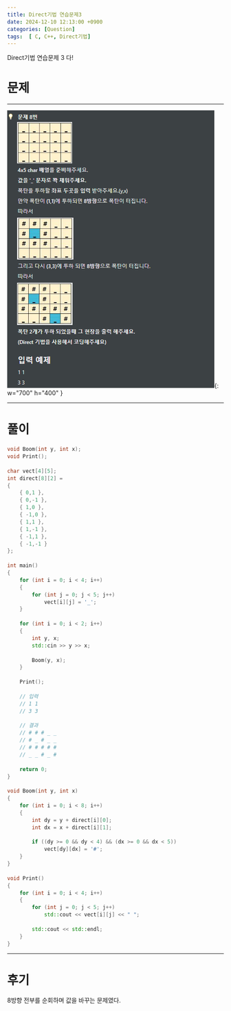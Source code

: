 ```yaml
---
title: Direct기법 연습문제3
date: 2024-12-10 12:13:00 +0900
categories: [Question]  
tags:  [ C, C++, Direct기법]
---
```


Direct기법 연습문제 3 다!

# 문제   
---------------------------------------

![Desktop View](/assets/img/Direct3.png){: w="700" h="400" }

---------------------------------------

# 풀이

```c++
void Boom(int y, int x);
void Print();

char vect[4][5];
int direct[8][2] =
{
    { 0,1 },
    { 0,-1 },
    { 1,0 },
    { -1,0 },
    { 1,1 },
    { 1,-1 },
    { -1,1 },
    { -1,-1 }
};

int main()
{
    for (int i = 0; i < 4; i++)
    {
        for (int j = 0; j < 5; j++)
            vect[i][j] = '_';
    }

    for (int i = 0; i < 2; i++)
    {
        int y, x;
        std::cin >> y >> x;
        
        Boom(y, x);
    }
    
    Print();

    // 입력
    // 1 1
    // 3 3

    // 결과
    // # # # _ _
    // # _ # _ _
    // # # # # #
    // _ _ # _ #

    return 0;
}

void Boom(int y, int x)
{
    for (int i = 0; i < 8; i++)
    {
        int dy = y + direct[i][0];
        int dx = x + direct[i][1];
    
        if ((dy >= 0 && dy < 4) && (dx >= 0 && dx < 5))
            vect[dy][dx] = '#';
    }
}

void Print()
{
    for (int i = 0; i < 4; i++)
    {
        for (int j = 0; j < 5; j++)
            std::cout << vect[i][j] << " ";
    
        std::cout << std::endl;
    }
}
```
---------------------------------------

# 후기

8방향 전부를 순회하며 값을 바꾸는 문제였다.

